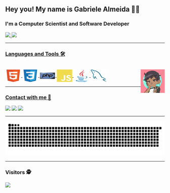 ## Hey you! My name is Gabriele Almeida 👋🏽

### I'm a Computer Scientist and Software Developer

<div>
  <a href="https://github.com/GabrieleAlmeida">
  <img height="150em" src="https://github-readme-stats.vercel.app/api?username=GabrieleAlmeida&show_icons=true&theme=radical&include_all_commits=true&count_private=true"/>
  <img height="150em" src="https://github-readme-stats.vercel.app/api/top-langs/?username=GabrieleAlmeida&layout=compact&langs_count=7&theme=radical"/>
</div>
  
---
  
### Languages and Tools 🛠 
  
<div style="display: inline_block"><br>
  <img align="center" alt="Gabi-HTML" title="HTML" height="40" width="50" src="https://raw.githubusercontent.com/devicons/devicon/master/icons/html5/html5-original.svg">
  <img align="center" alt="Gabi-CSS" title="CSS" height="40" width="50" src="https://raw.githubusercontent.com/devicons/devicon/master/icons/css3/css3-original.svg">
  <img align="center" alt="Gabi-PHP" title="PHP" height="40" width="50" src="https://github.com/pedrollandim/hello-world/blob/master/images/php-original.svg">
  <img align="center" alt="Gabi-JS" title="JS" height="40" width="50" src="https://raw.githubusercontent.com/devicons/devicon/master/icons/javascript/javascript-plain.svg">
  <img align="center" alt="Gabi-Java" title="Java" height="40" width="50" src="https://raw.githubusercontent.com/devicons/devicon/master/icons/java/java-original.svg">
  <img align="center" alt="Gabi-Mysql" title="Mysql" height="40" width="50" src="https://github.com/devicons/devicon/blob/master/icons/mysql/mysql-plain.svg">
  
  <img align="right" alt="Gabi-gif" width=15% src="https://github.com/GabrieleAlmeida/GabrieleAlmeida/blob/main/ezgif.com-gif-maker.gif">
</div>
  
  ---
  
### Contact with me 📝
  
<div style="display: inline_block">
  <a href="https://www.linkedin.com/in/noogabe" target="_blank"><img src="https://img.shields.io/badge/-LinkedIn-%230077B5?style=for-the-badge&logo=linkedin&logoColor=white" target="_blank"></a> 
  <a href="https://instagram.com/noogabe" target="_blank"><img src="https://img.shields.io/badge/-Instagram-%23E4405F?style=for-the-badge&logo=instagram&logoColor=white" target="_blank"></a> 
  <a href = "https://open.spotify.com/user/12158162993" target="_blank"><img src="https://img.shields.io/badge/-Spotify-%23333?style=for-the-badge&logo=spotify&logoColor=green" target="_blank"></a>
</div>
  
 ---
  
 ![Snake animation](https://github.com/GabrieleAlmeida/GabrieleAlmeida/blob/output/github-contribution-grid-snake.svg)
  
 ---
  
 ### Visitors 🕵️
 
<p><img alingn="center" src="https://profile-counter.glitch.me/GabrieleAlmeida/count.svg" /></p>
  



